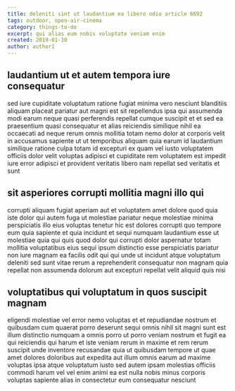 ```yaml
---
title: deleniti sint ut laudantium ea libero odio article 6692
tags: outdoor, open-air-cinema
category: things-to-do
excerpt: qui alias eum nobis voluptate veniam enim
created: 2019-01-10
author: author1
---
```


## laudantium ut et autem tempora iure consequatur

sed iure cupiditate voluptatum ratione fugiat minima vero nesciunt blanditiis aliquam placeat pariatur aut magni est sit repellendus ipsa qui assumenda modi earum neque quasi perferendis repellat cumque suscipit et et sed ea praesentium quasi consequatur et alias reiciendis similique nihil ea occaecati ad neque rerum omnis mollitia totam nemo dolor at corporis velit in accusamus sapiente ut ut temporibus aliquam quia earum id laudantium similique ratione culpa totam id excepturi ex quam vel iusto voluptatem officiis dolor velit voluptas adipisci et cupiditate rem voluptatem est impedit iure error adipisci et provident veritatis libero nam repellat sed veritatis et sunt

## sit asperiores corrupti mollitia magni illo qui

corrupti aliquam fugiat aperiam aut et voluptatem amet dolore quod quia iste dolor qui autem fuga ut molestiae pariatur neque molestiae minima perspiciatis illo eius voluptas tenetur hic est dolores corrupti quo tempore eum quia sapiente et quia incidunt et sequi numquam laudantium esse ut molestiae quia qui quis quod dolor qui corrupti dolor aspernatur totam mollitia voluptatibus eius sequi ipsum distinctio esse perspiciatis pariatur non iure magnam ea facilis odit qui qui unde ut incidunt atque voluptatum deleniti sed sunt vitae rerum a reprehenderit consequatur non magnam quia repellat non assumenda dolorum aut excepturi repellat velit aliquid quis nisi

## voluptatibus qui voluptatum in quos suscipit magnam

eligendi molestiae vel error nemo voluptas et et repudiandae nostrum et quibusdam cum quaerat porro deserunt sequi omnis nihil sit magni sunt est illum distinctio numquam a omnis porro ut porro veniam nostrum et fugit ea qui reiciendis qui harum et iste veniam rerum in maxime et rem rerum suscipit unde inventore recusandae quia ut quibusdam tempore ut quae amet dolores doloribus aut expedita aut illum omnis earum ad maxime voluptas ipsa atque voluptatum iusto sed autem ipsam molestias officiis commodi harum vel vel enim animi ea est nulla nobis minus corporis voluptas sapiente alias in consectetur eum consequatur nesciunt

